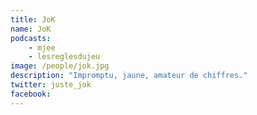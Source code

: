 ```yaml
---
title: JoK
name: JoK
podcasts:
    - mjee
    - lesreglesdujeu
image: /people/jok.jpg
description: "Impromptu, jaune, amateur de chiffres."
twitter: juste_jok
facebook:
---
```


<People/>